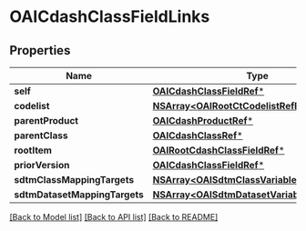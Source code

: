# OAICdashClassFieldLinks

## Properties
Name | Type | Description | Notes
------------ | ------------- | ------------- | -------------
**self** | [**OAICdashClassFieldRef***](OAICdashClassFieldRef.md) |  | [optional] 
**codelist** | [**NSArray&lt;OAIRootCtCodelistRefElement&gt;***](OAIRootCtCodelistRefElement.md) |  | [optional] 
**parentProduct** | [**OAICdashProductRef***](OAICdashProductRef.md) |  | [optional] 
**parentClass** | [**OAICdashClassRef***](OAICdashClassRef.md) |  | [optional] 
**rootItem** | [**OAIRootCdashClassFieldRef***](OAIRootCdashClassFieldRef.md) |  | [optional] 
**priorVersion** | [**OAICdashClassFieldRef***](OAICdashClassFieldRef.md) |  | [optional] 
**sdtmClassMappingTargets** | [**NSArray&lt;OAISdtmClassVariableRefTarget&gt;***](OAISdtmClassVariableRefTarget.md) |  | [optional] 
**sdtmDatasetMappingTargets** | [**NSArray&lt;OAISdtmDatasetVariableRefTarget&gt;***](OAISdtmDatasetVariableRefTarget.md) |  | [optional] 

[[Back to Model list]](../README.md#documentation-for-models) [[Back to API list]](../README.md#documentation-for-api-endpoints) [[Back to README]](../README.md)


